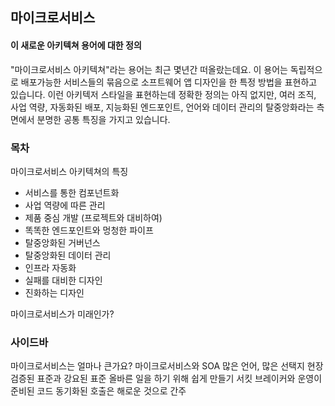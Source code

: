 ## 마이크로서비스
#### 이 새로운 아키텍쳐 용어에 대한 정의
"마이크로서비스 아키텍쳐"라는 용어는 최근 몇년간 떠올랐는데요. 이 용어는 독립적으로 배포가능한 서비스들의 묶음으로 소프트웨어 앱 디자인을 한 특정 방법을 표현하고 있습니다. 이런 아키텍저 스타일을 표현하는데 정확한 정의는 아직 없지만, 여러 조직, 사업 역량, 자동화된 배포, 지능화된 엔드포인트, 언어와 데이터 관리의 탈중앙화라는 측면에서 분명한 공통 특징을 가지고 있습니다.

### 목차
마이크로서비스 아키텍쳐의 특징
- 서비스를 통한 컴포넌트화
- 사업 역량에 따른 관리
- 제품 중심 개발 (프로젝트와 대비하여)
- 똑똑한 엔드포인트와 멍청한 파이프
- 탈중앙화된 거버넌스
- 탈중앙화된 데이터 관리
- 인프라 자동화
- 실패를 대비한 디자인 
- 진화하는 디자인

마이크로서비스가 미래인가?
### 사이드바
마이크로서비스는 얼마나 큰가요?
마이크로서비스와 SOA
많은 언어, 많은 선택지
현장 검증된 표준과 강요된 표준
올바른 일을 하기 위해 쉽게 만들기
서킷 브레이커와 운영이 준비된 코드
동기화된 호출은 해로운 것으로 간주
